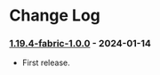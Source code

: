 # Change Log

### [1.19.4-fabric-1.0.0](https://github.com/KatatsumuriPan/BetterLineBreak/releases/tag/1.19.4-fabric-1.0.0) - 2024-01-14

- First release.
